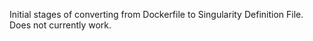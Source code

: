 Initial stages of converting from Dockerfile to Singularity Definition File. Does not currently work.
